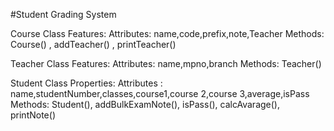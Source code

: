 
#Student Grading System

Course Class Features:
Attributes: name,code,prefix,note,Teacher
Methods: Course() , addTeacher() , printTeacher()

Teacher Class Features:
Attributes: name,mpno,branch
Methods: Teacher()

Student Class Properties:
Attributes : name,studentNumber,classes,course1,course 2,course 3,average,isPass
Methods: Student(), addBulkExamNote(), isPass(), calcAvarage(), printNote()
